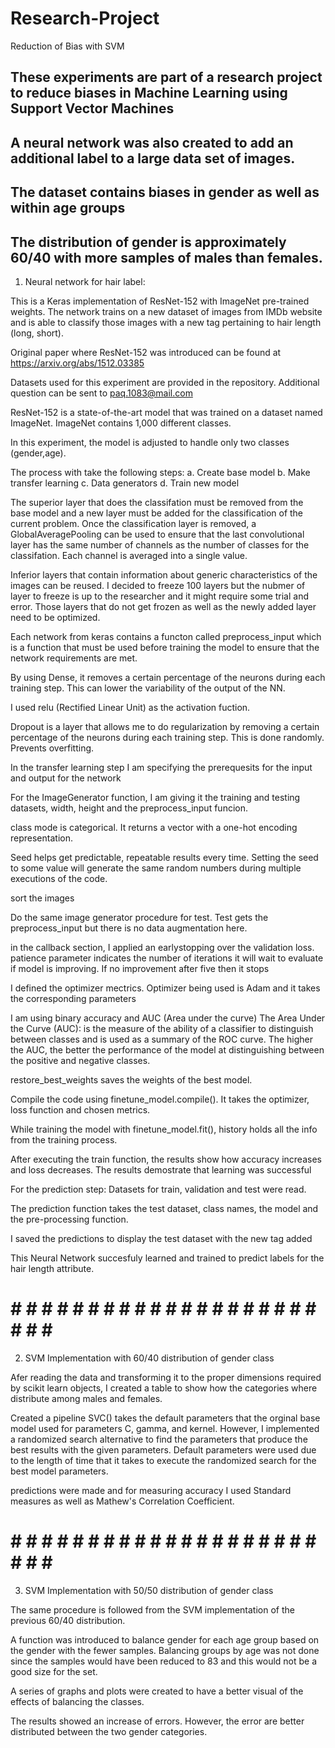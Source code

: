 # Research-Project
Reduction of Bias with SVM

## These experiments are part of a research project to reduce biases in Machine Learning using Support Vector Machines
## A neural network was also created to add an additional label to a large data set of images.
## The dataset contains biases in gender as well as within age groups
## The distribution of gender is approximately 60/40 with more samples of males than females.


1. Neural network for hair label:

This is a Keras implementation of ResNet-152 with ImageNet pre-trained weights.
The network trains on a new dataset of images from IMDb website and is able to classify those images with a
new tag pertaining to hair length (long, short).

Original paper where ResNet-152 was introduced can be found at https://arxiv.org/abs/1512.03385

Datasets used for this experiment are provided in the repository. Additional question can be sent to paq.1083@mail.com

ResNet-152 is a state-of-the-art model that was trained on a dataset named ImageNet. ImageNet contains 1,000 different classes.

In this experiment, the model is adjusted to handle only two classes (gender,age).

The process with take the following steps:
a. Create base model
b. Make transfer learning
c. Data generators
d. Train new model

The superior layer that does the classifation must be removed from the base model and a new layer must be added
for the classification of the current problem. Once the classification layer is removed, a GlobalAveragePooling can
be used to ensure that the last convolutional layer has the same number of channels as the number of classes for the classifation.
Each channel is averaged into a single value.


Inferior layers that contain information about generic characteristics of the images can be reused. I decided to freeze 100 layers 
but the nubmer of layer to freeze is up to the researcher and it might require some trial and error. Those layers that do not get 
frozen as well as the newly added layer need to be optimized.


Each network from keras contains a functon called preprocess_input which is a function that must be
used before training the model to ensure that the network requirements are met.

By using Dense, it removes a certain percentage of the neurons during each training step. This can lower the variability of the output
of the NN.

I used relu (Rectified Linear Unit) as the activation fuction.

Dropout is a layer that allows me to do regularization by removing a certain percentage of the neurons
during each training step. This is done randomly. Prevents overfitting.


In the transfer learning step I am specifying the prerequesits for the input and output for the network


For the ImageGenerator function, I am giving it the training and testing datasets, width, height and the preprocess_input funcion.

class mode is categorical. It returns a vector with a one-hot encoding representation.

Seed helps get predictable, repeatable results every time.
Setting the seed to some value will generate the same random numbers during multiple executions
of the code.

sort the images

Do the same image generator procedure for test. Test gets the preprocess_input but there is no data augmentation here.

in the callback section, I applied an earlystopping over the validation loss. patience parameter indicates the number of iterations it
will wait to evaluate if model is improving. If no improvement after five then it stops

I defined the optimizer mectrics. Optimizer being used is Adam and it takes the corresponding parameters

I am using binary accuracy and AUC (Area under the curve)
The Area Under the Curve (AUC): is the measure of the ability of a classifier to distinguish between classes and is used as a summary of
the ROC curve. The higher the AUC, the better the performance of the model at distinguishing between the positive and negative classes.

restore_best_weights saves the weights of the best model.

Compile the code using finetune_model.compile(). It takes the optimizer, loss function and chosen metrics.

While training the model with finetune_model.fit(), history holds all the info from the training process.

After executing the train function, the results show how accuracy increases and loss decreases. The results demostrate that learning was successful

For the prediction step:
Datasets for train, validation and test were read.

The prediction function takes the test dataset, class names, the model and the pre-processing function.

I saved the predictions to display the test dataset with the new tag added

This Neural Network succesfuly learned and trained to predict labels for the hair length attribute.

# # # # # # # # # # # # # # # # # # # # # # # # #


2. SVM Implementation with 60/40 distribution of gender class

Afer reading the data and transforming it to the proper dimensions required by scikit learn objects, I created
a table to show how the categories where distribute among males and females.

Created a pipeline
SVC() takes the default parameters that the orginal base model used for parameters C, gamma, and kernel.
However, I implemented a randomized search alternative to find the parameters that produce the best
results with the given parameters. Default parameters were used due to the length of time that it takes
to execute the randomized search for the best model parameters.


predictions were made and for measuring accuracy I used Standard measures as well as Mathew's Correlation Coefficient.


# # # # # # # # # # # # # # # # # # # # # # # # #


3. SVM Implementation with 50/50 distribution of gender class


The same procedure is followed from the SVM implementation of the previous 60/40 distribution.

A function was introduced to balance gender for each age group based on the gender with the fewer samples.
Balancing groups by age was not done since the samples would have been reduced to 83 and this would not be
a good size for the set.

A series of graphs and plots were created to have a better visual of the effects of balancing the classes.

The results showed an increase of errors. However, the error are better distributed between the two gender categories.


